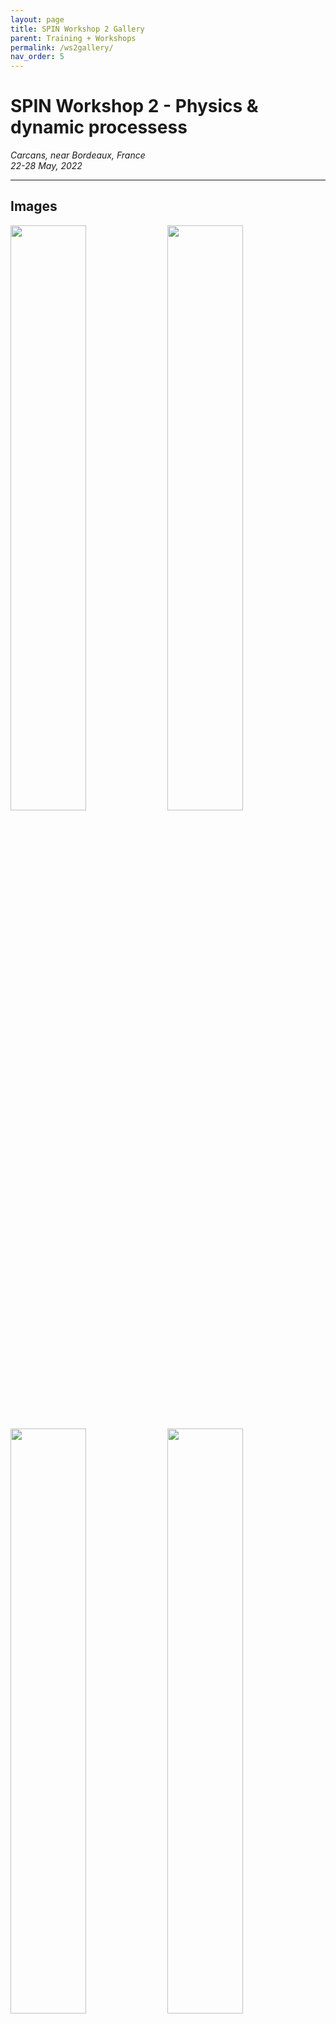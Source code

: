 ```yaml
---
layout: page
title: SPIN Workshop 2 Gallery
parent: Training + Workshops
permalink: /ws2gallery/
nav_order: 5
---
```




# SPIN Workshop 2 - Physics & dynamic processess
_Carcans, near Bordeaux, France_   
_22-28 May, 2022_  

---

## Images

<img src="/assets/images/ws2/images/20220523_11_50_12_SPIN22.JPG" width="49%"/>  <img src="/assets/images/ws2/images/20220523_11_50_21_SPIN22.JPG" width="49%"/>

<img src="/assets/images/ws2/images/20220523_13_56_30_SPIN22.JPG" width="49%"/>  <img src="/assets/images/ws2/images/20220523_17_32_32_SPIN22.JPG" width="49%"/>

<img src="/assets/images/ws2/images/20220523_17_32_37_SPIN22.JPG" width="49%"/>  <img src="/assets/images/ws2/images/20220523_17_32_44_SPIN22.JPG" width="49%"/>


## SPIN WS2 excursion
Dune de Pilat and Atlantic beach. 

<img src="/assets/images/ws2/images/20220524_16_33_41_SPIN22.JPG" width="49%"/>  <img src="/assets/images/ws2/images/20220524_16_33_56_SPIN22.JPG" width="49%"/> 

<img src="/assets/images/ws2/images/20220524_16_34_02_SPIN22.JPG" width="49%"/>  <img src="/assets/images/ws2/images/20220524_16_34_05_SPIN22.JPG" width="49%"/>

<img src="/assets/images/ws2/images/20220524_16_35_06_SPIN22.JPG" width="49%"/>  <img src="/assets/images/ws2/images/20220524_16_35_12_SPIN22.JPG" width="49%"/>

<img src="/assets/images/ws2/images/20220524_16_36_29_SPIN22.JPG" width="49%"/>  <img src="/assets/images/ws2/images/20220524_16_36_48_SPIN22.JPG" width="49%"/> 

<img src="/assets/images/ws2/images/20220524_16_36_58_SPIN22.JPG" width="49%"/>  <img src="/assets/images/ws2/images/20220524_16_38_10_SPIN22.JPG" width="49%"/>

<img src="/assets/images/ws2/images/20220524_16_41_51_SPIN22.JPG" width="49%"/>  <img src="/assets/images/ws2/images/20220524_16_42_26_SPIN22.JPG" width="49%"/>

<img src="/assets/images/ws2/images/20220524_17_00_06_SPIN22.JPG" width="49%"/>  <img src="/assets/images/ws2/images/20220524_17_09_09_SPIN22.JPG" width="49%"/> 

<img src="/assets/images/ws2/images/20220524_17_09_13_SPIN22.JPG" width="49%"/>  <img src="/assets/images/ws2/images/20220524_17_10_43_SPIN22.JPG" width="49%"/>

<img src="/assets/images/ws2/images/20220524_17_12_50_SPIN22.JPG" width="49%"/>  <img src="/assets/images/ws2/images/20220524_17_13_06_SPIN22.JPG" width="49%"/>

<img src="/assets/images/ws2/images/20220524_17_13_06_SPIN22-1.JPG" width="49%"/>  <img src="/assets/images/ws2/images/20220524_17_13_08_SPIN22.JPG" width="49%"/>

<img  src="/assets/images/ws2/images/20220524_17_18_20_SPIN22.JPG" width="49%"/>  <img src="/assets/images/ws2/images/20220524_17_19_07_SPIN22.JPG" width="49%"/>

<img  src="/assets/images/ws2/images/20220524_17_20_19_SPIN22.JPG" width="49%"/>  <img src="/assets/images/ws2/images/20220524_17_21_07_SPIN22.JPG" width="49%"/>

<img src="/assets/images/ws2/images/20220524_17_22_18_SPIN22.JPG" width="49%"/>  <img src="/assets/images/ws2/images/20220524_17_22_28_SPIN22.JPG" width="49%"/>

<img src="/assets/images/ws2/images/20220524_17_13_26_SPIN22.JPG" width="49%"/>  <img src="/assets/images/ws2/images/20220524_17_13_29_SPIN22.JPG" width="49%"/>

<img src="/assets/images/ws2/images/20220524_17_20_39_SPIN22.JPG" width="49%"/>  <img src="/assets/images/ws2/images/20220524_17_20_54_SPIN22.JPG" width="49%"/>
